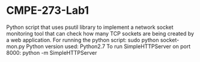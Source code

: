 # CMPE-273-Lab1
Python script that uses psutil library to implement a network socket monitoring tool that can check how many TCP sockets are being created by a web application.  For running the python script: sudo python socket-mon.py  Python version used: Python2.7  To run SimpleHTTPServer on port 8000: python -m SimpleHTTPServer
